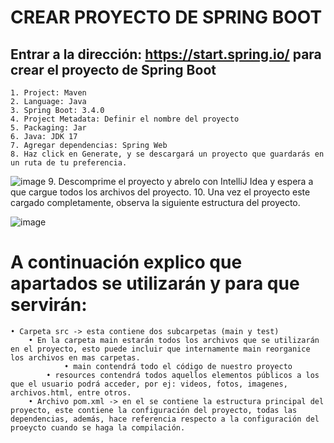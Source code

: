 # CREAR PROYECTO DE SPRING BOOT
## Entrar a la dirección: https://start.spring.io/ para crear el proyecto de Spring Boot
	1. Project: Maven
	2. Language: Java
	3. Spring Boot: 3.4.0
	4. Project Metadata: Definir el nombre del proyecto
	5. Packaging: Jar
	6. Java: JDK 17
	7. Agregar dependencias: Spring Web
 	8. Haz click en Generate, y se descargará un proyecto que guardarás en un ruta de tu preferencia. 
  ![image](https://github.com/user-attachments/assets/ad5c5ef8-37d5-4b98-a37a-9d1706f41e5d)
	9. Descomprime el proyecto y abrelo con IntelliJ Idea y espera a que cargue todos los archivos del proyecto.
 	10. Una vez el proyecto este cargado completamente, observa la siguiente estructura del proyecto.
  
![image](https://github.com/user-attachments/assets/03860e77-907a-445f-8f2a-4d241c0ca8ee)

# A continuación explico que apartados se utilizarán y para que servirán:
	• Carpeta src -> esta contiene dos subcarpetas (main y test)
  		• En la carpeta main estarán todos los archivos que se utilizarán en el proyecto, esto puede incluir que internamente main reorganice los archivos en mas carpetas.
    			• main contendrá todo el código de nuestro proyecto
			• resources contendrá todos aquellos elementos públicos a los que el usuario podrá acceder, por ej: videos, fotos, imagenes, archivos.html, entre otros.
    	• Archivo pom.xml -> en el se contiene la estructura principal del proyecto, este contiene la configuración del proyecto, todas las dependencias, además, hace referencia respecto a la configuración del proeycto cuando se haga la compilación.
